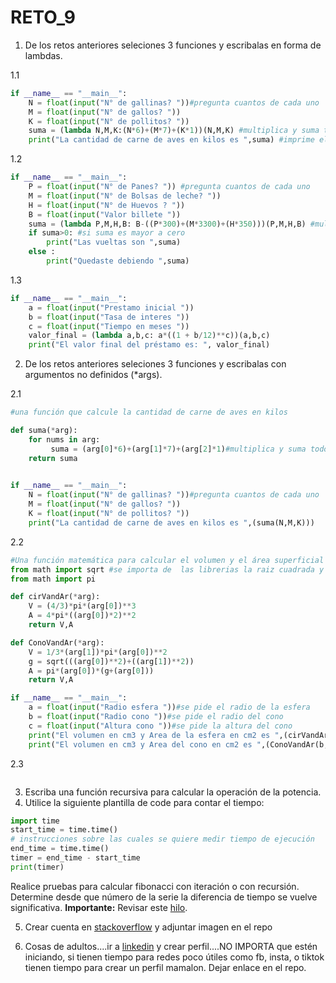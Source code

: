 # RETO_9
1. De los retos anteriores seleciones 3 funciones y escribalas en forma de lambdas.

1.1 

```python
if __name__ == "__main__":
    N = float(input("N° de gallinas? "))#pregunta cuantos de cada uno
    M = float(input("N° de gallos? "))
    K = float(input("N° de pollitos? "))
    suma = (lambda N,M,K:(N*6)+(M*7)+(K*1))(N,M,K) #multiplica y suma todo
    print("La cantidad de carne de aves en kilos es ",suma) #imprime el resultado
```
1.2
```python
if __name__ == "__main__":
    P = float(input("N° de Panes? ")) #pregunta cuantos de cada uno
    M = float(input("N° de Bolsas de leche? "))
    H = float(input("N° de Huevos ? "))
    B = float(input("Valor billete "))
    suma = (lambda P,M,H,B: B-((P*300)+(M*3300)+(H*350)))(P,M,H,B) #multiplica y suma y luego resta el billete
    if suma>0: #si suma es mayor a cero
        print("Las vueltas son ",suma)
    else :
        print("Quedaste debiendo ",suma)
```
1.3
```python
if __name__ == "__main__":
    a = float(input("Prestamo inicial "))
    b = float(input("Tasa de interes "))
    c = float(input("Tiempo en meses "))
    valor_final = (lambda a,b,c: a*((1 + b/12)**c))(a,b,c)
    print("El valor final del préstamo es: ", valor_final)
```

2. De los retos anteriores seleciones 3 funciones y escribalas con argumentos no definidos (*args).

2.1
```python
#una función que calcule la cantidad de carne de aves en kilos 

def suma(*arg):
    for nums in arg:
         suma = (arg[0]*6)+(arg[1]*7)+(arg[2]*1)#multiplica y suma todo
    return suma 
    

if __name__ == "__main__":
    N = float(input("N° de gallinas? "))#pregunta cuantos de cada uno
    M = float(input("N° de gallos? "))
    K = float(input("N° de pollitos? "))
    print("La cantidad de carne de aves en kilos es ",(suma(N,M,K)))
```
2.2
```python
#Una función matemática para calcular el volumen y el área superficial
from math import sqrt #se importa de  las librerias la raiz cuadrada y pi
from math import pi

def cirVandAr(*arg):
    V = (4/3)*pi*(arg[0])**3 
    A = 4*pi*((arg[0])*2)**2
    return V,A

def ConoVandAr(*arg):
    V = 1/3*(arg[1])*pi*(arg[0])**2
    g = sqrt(((arg[0])**2)+((arg[1])**2))
    A = pi*(arg[0])*(g+(arg[0]))
    return V,A

if __name__ == "__main__":
    a = float(input("Radio esfera "))#se pide el radio de la esfera
    b = float(input("Radio cono "))#se pide el radio del cono
    c = float(input("Altura cono "))#se pide la altura del cono
    print("El volumen en cm3 y Area de la esfera en cm2 es ",(cirVandAr(a)))
    print("El volumen en cm3 y Area del cono en cm2 es ",(ConoVandAr(b,c)))
```
2.3
```python

```



3. Escriba una función recursiva para calcular la operación de la potencia.
4. Utilice la siguiente plantilla de code para contar el tiempo:
```python
import time
start_time = time.time()
# instrucciones sobre las cuales se quiere medir tiempo de ejecución
end_time = time.time()
timer = end_time - start_time
print(timer)
```

Realice pruebas para calcular fibonacci con iteración o con recursión. Determine desde que número de la serie la diferencia de tiempo se vuelve significativa.
**Importante:** Revisar este [hilo](https://stackoverflow.com/questions/8220801/how-to-use-timeit-module).

5. Crear cuenta en [stackoverflow](https://stackoverflow.com/) y adjuntar imagen en el repo

6. Cosas de adultos....ir a [linkedin](https://www.linkedin.com/) y crear perfil....NO IMPORTA que estén iniciando, si tienen tiempo para redes poco útiles como fb, insta, o tiktok tienen tiempo para crear un perfil mamalon. Dejar enlace en el repo.
